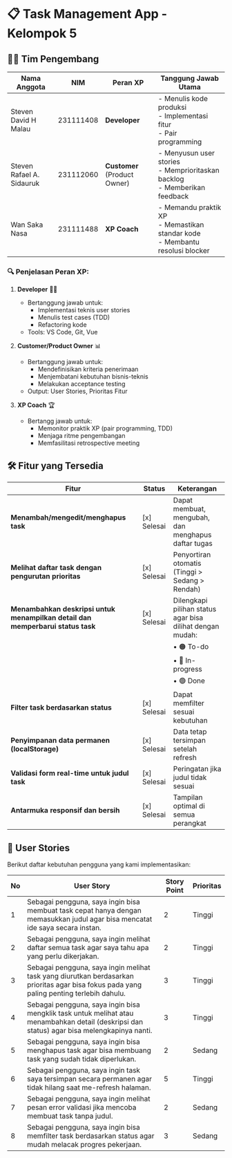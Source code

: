 
# 📋 Task Management App - Kelompok 5

## 👨‍💻 Tim Pengembang
| Nama Anggota               | NIM         | Peran XP              | Tanggung Jawab Utama                          |
|----------------------------|-------------|-----------------------|-----------------------------------------------|
| Steven David H Malau       | 231111408   | **Developer**         | - Menulis kode produksi<br>- Implementasi fitur<br>- Pair programming |
| Steven Rafael A. Sidauruk  | 231112060   | **Customer** (Product Owner)| - Menyusun user stories<br>- Memprioritaskan backlog<br>- Memberikan feedback |
| Wan Saka Nasa              | 231111488   | **XP Coach**          | - Memandu praktik XP<br>- Memastikan standar kode<br>- Membantu resolusi blocker |

### 🔍 Penjelasan Peran XP:

1. **Developer** 👨‍💻  
   - Bertanggung jawab untuk:  
     - Implementasi teknis user stories  
     - Menulis test cases (TDD)  
     - Refactoring kode  
   - Tools: VS Code, Git, Vue

2. **Customer/Product Owner** 📊  
   - Bertanggung jawab untuk:  
     - Mendefinisikan kriteria penerimaan  
     - Menjembatani kebutuhan bisnis-teknis  
     - Melakukan acceptance testing  
   - Output: User Stories, Prioritas Fitur  

3. **XP Coach** 🏆  
   - Bertangg jawab untuk:  
     - Memonitor praktik XP (pair programming, TDD)  
     - Menjaga ritme pengembangan  
     - Memfasilitasi retrospective meeting  

## 🛠️ Fitur yang Tersedia

| Fitur | Status | Keterangan |
|-------|--------|------------|
| **Menambah/mengedit/menghapus task** | [x] Selesai | Dapat membuat, mengubah, dan menghapus daftar tugas |
| **Melihat daftar task dengan pengurutan prioritas** | [x] Selesai | Penyortiran otomatis (Tinggi > Sedang > Rendah) |
| **Menambahkan deskripsi untuk menampilkan detail dan memperbarui status task** | [x] Selesai | Dilengkapi pilihan status agar bisa dilihat dengan mudah: |
| | | • 🟠 To-do |
| | | • 🔵 In-progress |
| | | • 🟢 Done |
| **Filter task berdasarkan status** | [x] Selesai | Dapat memfilter sesuai kebutuhan |
| **Penyimpanan data permanen (localStorage)** | [x] Selesai | Data tetap tersimpan setelah refresh |
| **Validasi form real-time untuk judul task** | [x] Selesai | Peringatan jika judul tidak sesuai |
| **Antarmuka responsif dan bersih** | [x] Selesai | Tampilan optimal di semua perangkat |

## 🎯 User Stories
Berikut daftar kebutuhan pengguna yang kami implementasikan:

| No | User Story | Story Point | Prioritas |
|----|------------|-------------|-----------|
| 1  | Sebagai pengguna, saya ingin bisa membuat task cepat hanya dengan memasukkan judul agar bisa mencatat ide saya secara instan. | 2 | Tinggi |
| 2  | Sebagai pengguna, saya ingin melihat daftar semua task agar saya tahu apa yang perlu dikerjakan. | 2 | Tinggi |
| 3  | Sebagai pengguna, saya ingin melihat task yang diurutkan berdasarkan prioritas agar bisa fokus pada yang paling penting terlebih dahulu. | 3 | Tinggi |
| 4  | Sebagai pengguna, saya ingin bisa mengklik task untuk melihat atau menambahkan detail (deskripsi dan status) agar bisa melengkapinya nanti. | 3 | Tinggi |
| 5  | Sebagai pengguna, saya ingin bisa menghapus task agar bisa membuang task yang sudah tidak diperlukan. | 2 | Sedang |
| 6  | Sebagai pengguna, saya ingin task saya tersimpan secara permanen agar tidak hilang saat me-refresh halaman. | 5 | Tinggi |
| 7  | Sebagai pengguna, saya ingin melihat pesan error validasi jika mencoba membuat task tanpa judul. | 2 | Sedang |
| 8  | Sebagai pengguna, saya ingin bisa memfilter task berdasarkan status agar mudah melacak progres pekerjaan. | 3 | Sedang |





